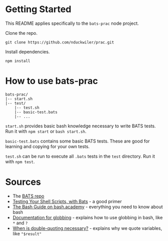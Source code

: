# Getting Started

This README applies specifically to the `bats-prac` node project.

Clone the repo.

```
git clone https://github.com/nduckwiler/prac.git
```

Install dependencies.

```
npm install
```

# How to use bats-prac
```
bats-prac/
|-- start.sh
|-- test/
    |-- test.sh
    |-- basic-test.bats
    |-- ...
```
`start.sh` provides basic bash knowledge necessary to write BATS tests. Run it with `npm start` or `bash start.sh`.

`basic-test.bats` contains some basic BATS tests. These are good for learning and copying for your own tests.

`test.sh` can be run to execute all `.bats` tests in the `test` directory. Run it with `npm test`.

# Sources

- The [BATS repo](https://github.com/sstephenson/bats)
- [Testing Your Shell Scripts, with Bats](https://medium.com/@pimterry/testing-your-shell-scripts-with-bats-abfca9bdc5b9) - a good primer
- [The Bash Guide on bash.academy](http://guide.bash.academy) - everything you need to know about bash
- [Documentation for globbing](http://tldp.org/LDP/abs/html/globbingref.html) - explains how to use globbing in bash, like `*` and `?`
- [When is double-quoting necessary?](https://unix.stackexchange.com/questions/68694/when-is-double-quoting-necessary) - explains why we quote variables, like `"$result"`
